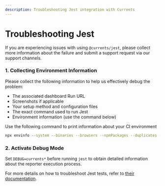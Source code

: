 ```yaml
---
description: Troubleshooting Jest integration with Currents
---
```


# Troubleshooting Jest

If you are experiencing issues with using `@currents/jest`, please collect more information about the failure and submit a support request via our support channels.&#x20;

### 1. Collecting Environment Information

Please collect the following information to help us effectively debug the problem:

* The associated dashboard Run URL
* Screenshots if applicable
* Your setup method and configuration files
* The exact command used to run Jest
* Environment information (use the command below)

Use the following command to print information about your CI environment

```bash
npx envinfo --system --binaries --browsers --npmPackages --duplicates --npmGlobalPackages
```

### 2. Activate Debug Mode

Set `DEBUG=currents*` before running `jest` to obtain detailed information about the reporter execution process.



For more details on how to troubleshoot Jest tests, refer to [their documentation](https://jestjs.io/docs/troubleshooting).
